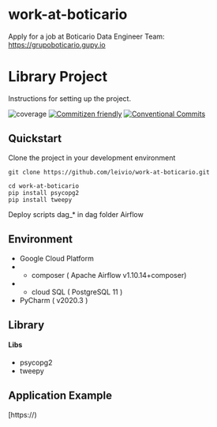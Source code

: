 # work-at-boticario
Apply for a job at Boticario Data Engineer Team: https://grupoboticario.gupy.io


# Library Project

Instructions for setting up the project.

![coverage](./coverage.svg)
[![Commitizen friendly](https://img.shields.io/badge/commitizen-friendly-brightgreen.svg)](http://commitizen.github.io/cz-cli/)
[![Conventional Commits](https://img.shields.io/badge/Conventional%20Commits-1.0.0-yellow.svg)](https://conventionalcommits.org)
## Quickstart

Clone the project in your development environment

```shell script
git clone https://github.com/leivio/work-at-boticario.git
```


```shell script
cd work-at-boticario
pip install psycopg2 
pip install tweepy
```

Deploy scripts dag_* in dag folder Airflow 

## Environment

* Google Cloud Platform
* - composer ( Apache Airflow v1.10.14+composer)
* - cloud SQL ( PostgreSQL 11 )
* PyCharm ( v2020.3 )  

## Library

#### Libs

* psycopg2
* tweepy


## Application Example

[https://)
